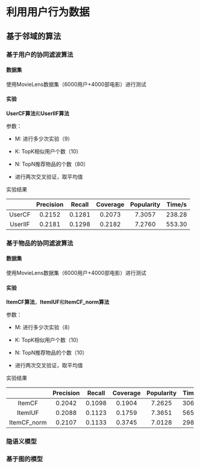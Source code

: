 # 利用用户行为数据

## 基于邻域的算法

### 基于用户的协同滤波算法

#### 数据集

使用MovieLens数据集（6000用户+4000部电影）进行测试

#### 实验

**UserCF算法**和**UserIIF算法**

参数：

- M: 进行多少次实验（9）

- K: TopK相似用户个数（10）

- N: TopN推荐物品的个数（80）
- 进行两次交叉验证，取平均值

实验结果

|         | Precision | Recall | Coverage | Popularity | Time/s |
| :-----: | :-------: | :----: | :------: | :--------: | :----: |
| UserCF  |  0.2152   | 0.1281 |  0.2073  |   7.3057   | 238.28 |
| UserIIF |  0.2181   | 0.1298 |  0.2182  |   7.2760   | 553.30 |



### 基于物品的协同滤波算法

#### 数据集

使用MovieLens数据集（6000用户+4000部电影）进行测试

#### 实验

**ItemCF算法**，**ItemIUF**和**ItemCF_norm算法**

参数：

- M: 进行多少次实验（8）

- K: TopK相似用户个数（10）

- N: TopN推荐物品的个数（10）
- 进行两次交叉验证，取平均值

实验结果

|             | Precision | Recall | Coverage | Popularity | Time/s |
| :---------: | :-------: | :----: | :------: | :--------: | :----: |
|   ItemCF    |  0.2042   | 0.1098 |  0.1904  |   7.2625   | 306.65 |
|   ItemIUF   |  0.2088   | 0.1123 |  0.1759  |   7.3651   | 565.61 |
| ItemCF_norm |  0.2107   | 0.1133 |  0.3745  |   7.0128   | 298.70 |

### 隐语义模型

### 基于图的模型

